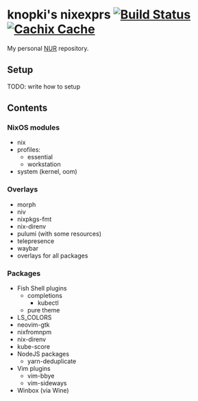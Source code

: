 # knopki's nixexprs [![Build Status](https://github.com/knopki/nixexprs/workflows/Release/badge.svg)](https://github.com/knopki/nixexprs/actions?workflow=Release) [![Cachix Cache](https://img.shields.io/badge/cachix-knopki--nixexprs-blue.svg)](https://knopki-nixexprs.cachix.org)

My personal [NUR](https://github.com/nix-community/NUR) repository.

## Setup

TODO: write how to setup

## Contents

### NixOS modules

- nix
- profiles:
  - essential
  - workstation
- system (kernel, oom)

### Overlays

- morph
- niv
- nixpkgs-fmt
- nix-direnv
- pulumi (with some resources)
- telepresence
- waybar
- overlays for all packages

### Packages

- Fish Shell plugins
  - completions
    - kubectl
  - pure theme
- LS_COLORS
- neovim-gtk
- nixfromnpm
- nix-direnv
- kube-score
- NodeJS packages
  - yarn-deduplicate
- Vim plugins
  - vim-bbye
  - vim-sideways
- Winbox (via Wine)
